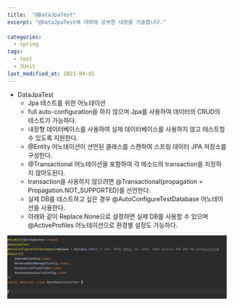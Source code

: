 ```yaml
---
title:  "@DataJpaTest"
excerpt: "@DataJpaTest에 대하여 공부한 내용을 기술합니다."

categories:
  - spring
tags:
  - test
  - JUnit
last_modified_at: 2021-04-01
---
```


* DataJpaTest
    * Jpa 테스트를 위한 어노테이션
    * full auto-configuration을 하지 않으며 Jpa를 사용하여 데이터의 CRUD의 테스트가 가능하다.
    * 내장형 데이터베이스를 사용하여 실제 데이터베이스를 사용하지 않고 테스트할 수 있도록 지원한다.
    * @Entity 어노테이션이 선언된 클래스를 스캔하여 스프링 데이터 JPA 저장소를 구성한다.
    * @Transactional 어노테이션을 포함하여 각 메소드의 transaction을 지정하지 않아도된다.
    * transaction을 사용하지 않으려면 @Transactional(propagation = Propagation.NOT_SUPPORTED)를 선언한다.
    * 실제 DB를 테스트하고 싶은 경우 @AutoConfigureTestDatabase 어노테이션을 사용한다.
    * 아래와 같이 Replace.None으로 설정하면 실제 DB를 사용할 수 있으며 @ActiveProfiles 어노테이션으로 환경별 설정도 가능하다.

![1](/assets/images/BaseDataJpaTest.png)

    